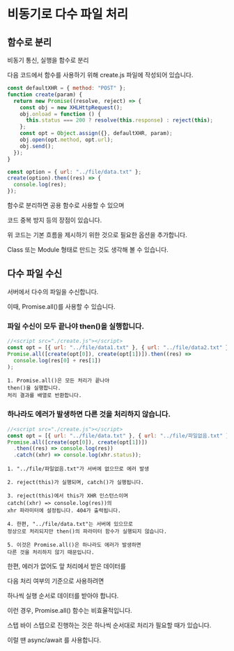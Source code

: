 # 비동기로 다수 파일 처리

## 함수로 분리

비동기 통신, 실행을 함수로 분리

다음 코드에서 함수를 사용하기 위해 create.js 파일에 작성되어 있습니다.

```js
const defaultXHR = { method: "POST" };
function create(param) {
  return new Promise((resolve, reject) => {
    const obj = new XHLHttpRequest();
    obj.onload = function () {
      this.status === 200 ? resolve(this.response) : reject(this);
    };
    const opt = Object.assign({}, defaultXHR, param);
    obj.open(opt.method, opt.url);
    obj.send();
  });
}

const option = { url: "../file/data.txt" };
create(option).then((res) => {
  console.log(res);
});
```

함수로 분리하면 공용 함수로 사용할 수 있으며

코드 중복 방지 등의 장점이 있습니다.

위 코드는 기본 흐름을 제시하기 위한 것으로 필요한 옵션을 추가합니다.

Class 또는 Module 형태로 만드는 것도 생각해 볼 수 있습니다.

## 다수 파일 수신

서버에서 다수의 파일을 수신합니다.

이때, Promise.all()를 사용할 수 있습니다.

### 파일 수신이 모두 끝나야 then()을 실행합니다.

```js
//<script src="./create.js"></script>
const opt = [{ url: "../file/data1.txt" }, { url: "../file/data2.txt" }];
Promise.all([create(opt[0]), create(opt[1])]).then((res) =>
  console.log(res[0] + res[1])
);
```

    1. Promise.all()은 모든 처리가 끝나야
    then()을 실행합니다.
    처리 결과를 배열로 반환합니다.

### 하나라도 에러가 발생하면 다른 것을 처리하지 않습니다.

```js
//<script src="./create.js"></script>
const opt = [{ url: "../file/data.txt" }, { url: "../file/파일없음.txt" }];
Promise.all([create(opt[0]), create(opt[1])])
  .then((res) => console.log(res))
  .catch((xhr) => console.log(xhr.status));
```

    1. "../file/파일없음.txt"가 서버에 없으므로 에러 발생

    2. reject(this)가 실행되며, catch()가 실행됩니다.

    3. reject(this)에서 this가 XHR 인스턴스이며
    catch((xhr) => console.log(res))의
    xhr 파라미터에 설정됩니다. 404가 출력됩니다.

    4. 한편, "../file/data.txt"는 서버에 있으므로
    정상으로 처리되지만 then()의 파라미터 함수가 실행되지 않습니다.

    5. 이것은 Promise.all()은 하나라도 에러가 발생하면
    다른 것을 처리하지 않기 때문입니다.

한편, 에러가 없어도 앞 처리에서 받은 데이터를

다음 처리 여부의 기준으로 사용하려면

하나씩 실행 순서로 데이터를 받아야 합니다.

이런 경우, Promise.all() 함수는 비효율적입니다.

스텝 바이 스텝으로 진행하는 것은 하나씩 순서대로 처리가 필요할 때가 있습니다.

이럴 땐 async/await 를 사용합니다.
